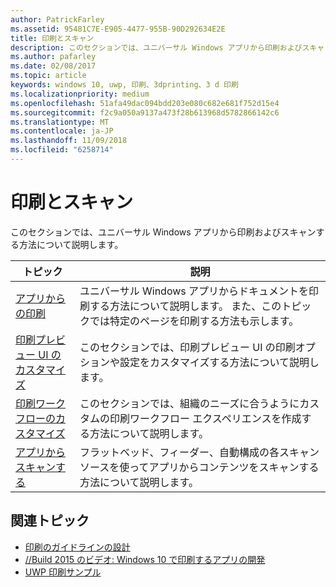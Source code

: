 ```yaml
---
author: PatrickFarley
ms.assetid: 95481C7E-E905-4477-955B-90D292634E2E
title: 印刷とスキャン
description: このセクションでは、ユニバーサル Windows アプリから印刷およびスキャンする方法について説明します。
ms.author: pafarley
ms.date: 02/08/2017
ms.topic: article
keywords: windows 10, uwp, 印刷、3dprinting、3 d 印刷
ms.localizationpriority: medium
ms.openlocfilehash: 51afa49dac094bdd203e080c682e681f752d15e4
ms.sourcegitcommit: f2c9a050a9137a473f28b613968d5782866142c6
ms.translationtype: MT
ms.contentlocale: ja-JP
ms.lasthandoff: 11/09/2018
ms.locfileid: "6258714"
---
```

# <a name="printing-and-scanning"></a>印刷とスキャン


このセクションでは、ユニバーサル Windows アプリから印刷およびスキャンする方法について説明します。

| トピック | 説明 | 
|-------|-------------|
| [アプリからの印刷](print-from-your-app.md) | ユニバーサル Windows アプリからドキュメントを印刷する方法について説明します。 また、このトピックでは特定のページを印刷する方法も示します。 |
| [印刷プレビュー UI のカスタマイズ](customize-the-print-preview-ui.md) | このセクションでは、印刷プレビュー UI の印刷オプションや設定をカスタマイズする方法について説明します。 |
| [印刷ワークフローのカスタマイズ](print-workflow-customize.md) | このセクションでは、組織のニーズに合うようにカスタムの印刷ワークフロー エクスペリエンスを作成する方法について説明します。  |
| [アプリからスキャンする](scan-from-your-app.md) | フラットベッド、フィーダー、自動構成の各スキャン ソースを使ってアプリからコンテンツをスキャンする方法について説明します。|

## <a name="related-topics"></a>関連トピック

* [印刷のガイドラインの設計](https://msdn.microsoft.com/library/windows/apps/Hh868178)
* [//Build 2015 のビデオ: Windows 10 で印刷するアプリの開発](https://channel9.msdn.com/Events/Build/2015/2-94)
* [UWP 印刷サンプル](http://go.microsoft.com/fwlink/p/?LinkId=619984)
 

